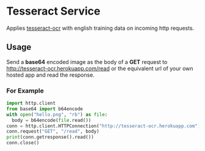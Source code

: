 # Tesseract Service #

Applies [tesseract-ocr](https://code.google.com/p/tesseract-ocr/) with english
training data on incoming http requests.

## Usage ##

Send a **base64** encoded image as the body of a **GET** request to
http://tesseract-ocr.herokuapp.com/read or the equivalent url of your own hosted
app and read the response.

### For Example ###

```python
import http.client
from base64 import b64encode
with open("hello.png", "rb") as file:
  body = b64encode(file.read())
conn = http.client.HTTPConnection("http://tesseract-ocr.herokuapp.com")
conn.request("GET", "/read", body)
print(conn.getresponse().read())
conn.close()
```
